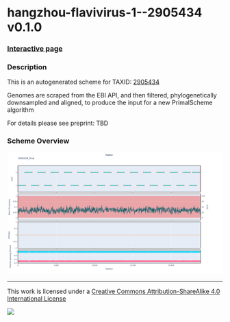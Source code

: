 # hangzhou-flavivirus-1--2905434 v0.1.0

### [Interactive page](https://chrisgkent.github.io/schemes/hangzhou-flavivirus-1--2905434-1000-v0.1.0)

### Description

This is an autogenerated scheme for TAXID: [2905434](https://www.ncbi.nlm.nih.gov/Taxonomy/Browser/wwwtax.cgi?mode=Info&id=2905434&lvl=3&lin=f&keep=1&srchmode=1&unlock)

Genomes are scraped from the EBI API, and then filtered, phylogenetically downsampled and aligned, to produce the input for a new PrimalScheme algorithm

For details please see preprint: TBD

### Scheme Overview

![Alt text](work/2905434_final.png '2905434_final.png')

------------------------------------------------------------------------

This work is licensed under a [Creative Commons Attribution-ShareAlike 4.0 International License](http://creativecommons.org/licenses/by-sa/4.0/) 

![](https://i.creativecommons.org/l/by-sa/4.0/88x31.png)